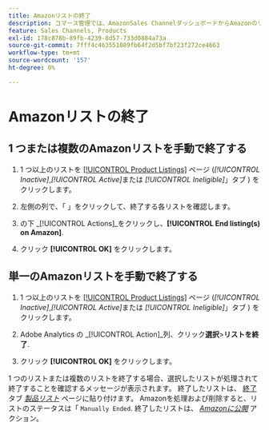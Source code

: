 ```yaml
---
title: Amazonリストの終了
description: コマース管理では、AmazonSales ChannelダッシュボードからAmazonのリストを終了できます。
feature: Sales Channels, Products
exl-id: 178c878b-89fb-4239-8d57-733d0884a73a
source-git-commit: 7fff4c463551089fb64f2d5bf7bf23f272ce4663
workflow-type: tm+mt
source-wordcount: '157'
ht-degree: 0%

---
```


# Amazonリストの終了

## 1 つまたは複数のAmazonリストを手動で終了する

1. 1 つ以上のリストを [[!UICONTROL Product Listings]](./managing-product-listings.md) ページ (_[!UICONTROL Inactive]_,_[!UICONTROL Active]_&#x200B;または _[!UICONTROL Ineligible]_」タブ ) をクリックします。

1. 左側の列で、「 」をクリックして、終了する各リストを確認します。

1. の下 _[!UICONTROL Actions]_をクリックし、**[!UICONTROL End listing(s) on Amazon]**.

1. クリック **[!UICONTROL OK]** をクリックします。

## 単一のAmazonリストを手動で終了する

1. 1 つ以上のリストを [[!UICONTROL Product Listings]](./managing-product-listings.md) ページ (_[!UICONTROL Inactive]_,_[!UICONTROL Active]_&#x200B;または _[!UICONTROL Ineligible]_」タブ ) をクリックします。

1. Adobe Analytics の _[!UICONTROL Action]_列、クリック&#x200B;**選択**>**リストを終了**.

1. クリック **[!UICONTROL OK]** をクリックします。

1 つのリストまたは複数のリストを終了する場合、選択したリストが処理されて終了することを確認するメッセージが表示されます。 終了したリストは、 [終了](./ended-listings.md) タブ [_製品リスト_](./managing-product-listings.md) ページに貼り付けます。 Amazonを処理および削除すると、リストのステータスは「 `Manually Ended`. 終了したリストは、 [_Amazonに公開_](./publish-listings-manually.md) アクション。
